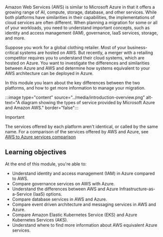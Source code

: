 Amazon Web Services (AWS) is similar to Microsoft Azure in that it offers a growing range of AI, compute, storage, database, and other services. While both platforms have similarities in their capabilities, the implementations of cloud services are often different. When planning a migration for some or all of your workloads, you need to understand important concepts, such as identity and access management (IAM), governance, IaaS services, storage, and more.

Suppose you work for a global clothing retailer. Most of your business-critical systems are hosted on AWS. But recently, a merger with a retailing competitor requires you to understand their cloud systems, which are hosted on Azure. You want to investigate the differences and similarities between Azure and AWS and determine how systems equivalent to your AWS architecture can be deployed in Azure.

In this module you learn about the key differences between the two platforms, and how to get more information to manage your migration.

:::image type="content" source="../media/introduction-overview.png" alt-text="A diagram showing the types of service provided by Microsoft Azure and Amazon AWS." border="false":::

> [!IMPORTANT]
> The services offered by each platform aren't identical, or called by the same name. For a comparison of the services offered by AWS and Azure, see [AWS to Azure services comparison](/azure/architecture/aws-professional/services)

## Learning objectives

At the end of this module, you're able to:

- Understand identity and access management (IAM) in Azure compared to AWS.
- Compare governance services on AWS with Azure.
- Understand the differences between AWS and Azure Infrastructure-as-a-Service (IaaS) options.
- Compare database services in AWS and Azure.
- Compare event driven architecture and messaging services in AWS and Azure.
- Compare Amazon Elastic Kubernetes Service (EKS) and Azure Kubernetes Services (AKS).
- Understand where to find more information about AWS equivalent Azure services.
